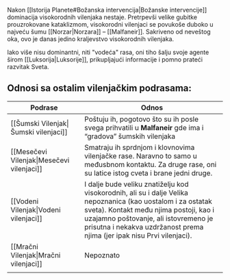 Nakon [[Istorija Planete#Božanska intervencija|Božanske intervencije]] dominacija visokorodnih vilenjaka nestaje. Pretrpevši velike gubitke prouzrokovane kataklizmom, visokorodni vilenjaci se povukoše duboko u najveću šumu [[Norzar|Norzara]] – [[Malfaneir]]. Sakriveno od neveštog oka, ovo je danas jedino kraljevstvo visokorodnih vilenjaka.

Iako više nisu dominantni, niti "vodeća" rasa, oni tiho šalju svoje agente širom [[Luksorija|Luksorije]], prikupljajući informacije i pomno prateći razvitak Sveta.

## Odnosi sa ostalim vilenjačkim podrasama:

| Podrase                                   | Odnos                                                                                                                                                                                                                                                                     |
| ----------------------------------------- | ------------------------------------------------------------------------------------------------------------------------------------------------------------------------------------------------------------------------------------------------------------------------- |
| [[Šumski Vilenjak\|Šumski vilenjaci]]     | Poštuju ih, pogotovo što su ih posle svega prihvatili u **Malfaneir** gde ima i “gradova” šumskih vilenjaka                                                                                                                                                               |
| [[Mesečevi Vilenjak\|Mesečevi vilenjaci]] | Smatraju ih sprdnjom i klovnovima vilenjačke rase. Naravno to samo u međusbnom kontaktu. Za druge rase, oni su latice istog cveta i brane jedni druge.                                                                                                                    |
| [[Vodeni Vilenjak\|Vodeni vilenjaci]]     | I dalje bude veliku znatiželju kod visokorodnih, ali su i dalje Velika nepoznanica (kao uostalom i za ostatak sveta). Kontakt među njima postoji, kao i uzajamno poštovanje, ali istovremeno je prisutna i nekakva uzdržanost prema njima (jer ipak nisu Prvi vilenjaci). |
| [[Mračni Vilenjak\|Mračni vilenjaci]]     | Nepoznato                                                                                                                                                                                                                                                                 |
|                                           |                                                                                                                                                                                                                                                                           |